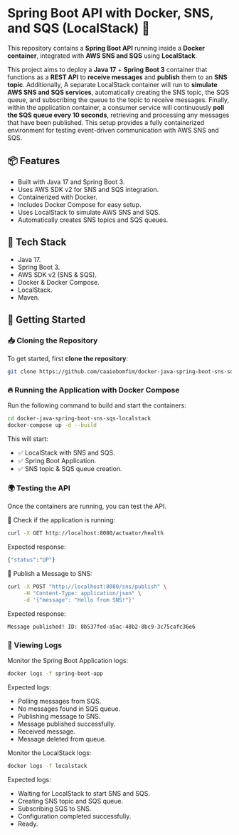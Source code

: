 # Spring Boot API with Docker, SNS, and SQS (LocalStack) 🚀

This repository contains a **Spring Boot API** running inside a **Docker container**, integrated with **AWS SNS and SQS** using **LocalStack**.

This project aims to deploy a **Java 17** + **Spring Boot 3** container that functions as a **REST API** to **receive messages** and **publish** them to an **SNS topic**. Additionally, A separate LocalStack container will run to **simulate AWS SNS and SQS services**, automatically creating the SNS topic, the SQS queue, and subscribing the queue to the topic to receive messages. Finally, within the application container, a consumer service will continuously **poll the SQS queue every 10 seconds**, retrieving and processing any messages that have been published. This setup provides a fully containerized environment for testing event-driven communication with AWS SNS and SQS.

## 📦 Features
- Built with Java 17 and Spring Boot 3.
- Uses AWS SDK v2 for SNS and SQS integration.
- Containerized with Docker.
- Includes Docker Compose for easy setup.
- Uses LocalStack to simulate AWS SNS and SQS.
- Automatically creates SNS topics and SQS queues.

## 🔧 Tech Stack
- Java 17.
- Spring Boot 3.
- AWS SDK v2 (SNS & SQS).
- Docker & Docker Compose.
- LocalStack.
- Maven.

## 🚀 Getting Started

### 📥 **Cloning the Repository**
To get started, first **clone the repository**:

```sh
git clone https://github.com/caaiobomfim/docker-java-spring-boot-sns-sqs-localstack.git
```

### 🔥 Running the Application with Docker Compose
Run the following command to build and start the containers:

```sh
cd docker-java-spring-boot-sns-sqs-localstack
docker-compose up -d --build
```

This will start:
- ✅ LocalStack with SNS and SQS.
- ✅ Spring Boot Application.
- ✅ SNS topic & SQS queue creation.

### 🌍 Testing the API
Once the containers are running, you can test the API.

📌 Check if the application is running:

```sh
curl -X GET http://localhost:8080/actuator/health
```

Expected response:

```sh
{"status":"UP"}
```

📌 Publish a Message to SNS:

```sh
curl -X POST "http://localhost:8080/sns/publish" \
     -H "Content-Type: application/json" \
     -d '{"message": "Hello from SNS!"}'
```

Expected response:

```sh
Message published! ID: 8b537fed-a5ac-48b2-8bc9-3c75cafc36e6
```

### 📜 Viewing Logs

Monitor the Spring Boot Application logs:

```sh
docker logs -f spring-boot-app
```

Expected logs:

- Polling messages from SQS.
- No messages found in SQS queue.
- Publishing message to SNS.
- Message published successfully.
- Received message.
- Message deleted from queue.

Monitor the LocalStack logs:

```sh
docker logs -f localstack
```

Expected logs:

- Waiting for LocalStack to start SNS and SQS.
- Creating SNS topic and SQS queue.
- Subscribing SQS to SNS.
- Configuration completed successfully.
- Ready.